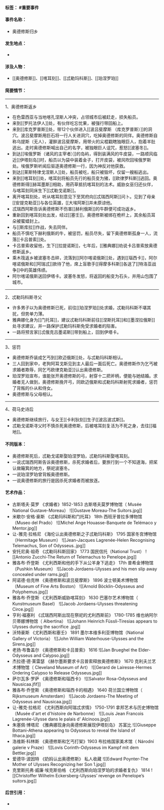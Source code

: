 #### 标签： #重要事件
#### 事件名称：
- 奥德修斯归乡
#### 发生地点：
- 
#### 涉及人物：
- [[奥德修斯]]、[[喀耳刻]]、[[忒勒玛科斯]]、[[珀涅罗珀]]
#### 简要情节：
- - -
1、奥德修斯返乡
- 在色雷西亚与当地喀孔涅斯人冲突，占领城市后被赶走，损失船员。
- 来到[[罗托法伊人]]处，有伙伴吃忘忧果，被强行带回船上。
- 来到[[库克罗普斯]]处，带12个伙伴进入[[波吕斐摩斯 （库克罗普斯）]]的洞穴。波吕斐摩斯用巨石将一行人关进洞穴，吃掉奥德修斯的同伴。奥德修斯自称乌提斯（无人），灌醉波吕斐摩斯，用带火的尖棍戳瞎独眼巨人，抱着羊肚逃出。走时奥德修斯喊出自己的名字，被独眼巨人诅咒，惹怒[[波塞冬]]。
- 到达[[埃俄罗斯（诸风的主宰者）]]的岛屿，得到装满风的牛皮袋，一路顺风临近[[伊塔刻岛]]时，船员以为袋中装着金子，打开皮袋，被风吹回埃俄罗斯处。埃俄罗斯听闻后驱逐奥德修斯一行，因为神反对他获救。
- 到达[[莱斯特律戈涅斯人]]处，船员被吃，船只被毁坏，仅留一艘船逃出。
- 来到[[喀耳刻]]处，喀耳刻将船员先行的船员变为猪，[[欧律罗科斯]]逃回。奥德修斯得[[赫耳墨斯]]相助，用药草抵抗喀耳刻的法术。威胁女巫归还伙伴，与喀耳刻同床生下[[忒勒戈诺斯]]。
- 离开喀耳刻处，听从喀耳刻意见下至冥府向[[忒瑞西阿斯]]问卜。见到了母亲[[安提克勒亚]]与各位英雄，[[大埃阿斯]]并未原谅他。
- 忒瑞西阿斯告诉奥德修斯不伤害[[赫利俄斯]]的牛群便可成功返乡。
- 重新回到喀耳刻处出发，经过[[塞壬]]，奥德修斯被绑在桅杆上，其余船员耳朵被蜜蜡封上。
- 与[[斯库拉]]作战，失去同伴。
- 船员不慎吃下赫利俄斯的牛，被惩罚，船员尽失，留下奥德修斯孤身一人，流落[[卡吕普索]]处。
- 卡吕普索收留他，生下[[拉提诺斯]]，七年后，[[雅典娜]]劝说卡吕普索放奥德修斯返乡。
- 乘木筏返乡被波塞冬击碎，流落到[[阿尔喀诺俄斯]]处，遇到[[瑙西卡]]，阿尔喀诺俄斯和[[阿瑞忒]]款待了他，席上盲歌手[[得摩多科斯]]各送了[[特洛亚战争]]中的英雄伟绩。
- 阿尔喀诺俄斯送回伊塔卡。波塞冬发怒，将返回的船变为石头，并用山包围了城市。
- - -
2、忒勒玛科斯寻父
- 许多男子以为奥德修斯已死，前往[[珀涅罗珀]]处求婚，忒勒玛科斯不堪其扰，但势单力薄。
- 雅典娜化身为[[门托耳]]，建议忒勒玛科斯前往[[涅斯托耳]]和[[墨涅拉俄斯]]处寻求建议，并一路保护忒勒玛科斯免受求婚者的陷害。
- 一路将预言家[[忒俄克吕墨诺斯]]带到船上，回到伊塔卡。
- - -
3、惩罚
- 奥德修斯乔装成乞丐到[[欧迈俄斯]]处，与忒勒玛科斯相认。
- 三人回到家中，老狗阿耳戈斯见到主人最后一面后死亡。奥德修斯作为乞丐被求婚者欺辱，同乞丐欧律克勒亚]]认出奥德修斯。
- 珀涅罗珀宣布，谁能张开奥德修斯的弓，射穿十二把斧柄，便能与她结婚。求婚者无人做到，奥德修斯挽开弓，同欧迈俄斯和忒勒玛科斯射死求婚者，惩罚了背叛的仆从和侍女。
- 奥德修斯与父母相认。
- - -
4、荷马史诗后
- 奥德修斯继续旅行，与女王[[卡利狄刻]]生子[[波吕波忒斯]]。
- 忒勒戈诺斯寻父时不慎杀死奥德修斯，后被喀耳刻复活为不死之身，去往[[福地]]。
#### 不同版本：
- 奥德修斯死后，忒勒戈诺斯娶珀涅罗珀，忒勒玛科斯娶喀耳刻。
- 一说忒瑞西阿斯告诉奥德修斯，杀死求婚者后，要旅行到一个不知道海，把桨认做簸箕的地方，祭祀波塞冬。
- 一说珀涅罗珀曾背叛奥德修斯。
- 一说奥德修斯的旅行是因杀死求婚者而被放逐。
#### 艺术作品：
- 古斯塔夫·莫罗 《求婚者》1852-1853 古斯塔夫莫罗博物馆（ Musée National Gustave-Moreau）
![[Gustave Moreau-The Suitors.jpg]]
- 米歇尔·安格·豪斯 《忒勒玛科斯和门托耳》 18th 西班牙普拉多博物馆（Museo del Prado）
![[Michel Ange Houasse-Banquete de Telémaco y Mentor.jpg]]
- 让-雅克·拉格尼 《海伦认出奥德修斯之子忒勒玛科斯》 1795 国家冬宫博物馆（Hermitage Museum）
![[Jean-Jacques Lagrenée-Helen Recognising Telemachus, Son of Odysseus..jpg]]
- 安托尼奥·祖奇 《忒勒玛科斯回家》 1773 国民信托（National Trust）
![[Antonio Zucchi-The Return of Telemachus to Penelope.jpg]]
- 雅各布·乔登斯 《尤利西斯和他的手下从公羊身下逃走》 17th 普希金博物馆（Pushkin Museum）
![[Jacob Jordaens-Ulysses and his men slip away concealed under rams.jpg]]
- 阿诺德·伯克林 《奥德修斯和波吕斐摩斯》 1896 波士顿美术博物馆（Museum of Fine Arts Boston）
![[Arnold Böcklin-Odysseus and Polyphemus.jpg]]
- 雅各布·乔登斯 《尤利西斯威胁喀耳刻》 1630 巴塞尔艺术博物馆（ Kunstmuseum Basel）
![[Jacob Jordaens-Ulysses threatening Circe.jpg]]
- 亨利·福塞利 《忒瑞西阿斯出现在祭祀的尤利西斯前》 1780-1785 维也纳阿尔贝蒂娜博物馆（ Albertina）
![[Johann Heinrich Füssli-Tiresias appears to Ulysses during the sacrifice .jpg]]
- 沃特豪斯 《尤利西斯和塞壬》 1891 墨尔本维多利亚博物馆（National Gallery of Victoria）
![[John William Waterhouse-Ulysses and the Sirens.jpg]]
- 老扬·布鲁盖尔 《奥德修斯和卡吕普索》 1616 
![[Jan Brueghel the Elder-Odysseus and Calypso.jpg]]
- 杰拉德·德·莱雷瑟 《赫尔墨斯要求卡吕普索释放奥德修斯》 1670 克利夫兰艺术博物馆（ Cleveland Museum of Art）
![[Gerard de Lairesse-Hermes Ordering Calypso to Release Odysseus.jpg]]
- 萨尔瓦多·罗萨 《奥德修斯和瑙西卡》 
![[Salvator Rosa-Odysseus and Nausicaa.jfif]]
- 雅各布·乔登斯 《奥德修斯和瑙西卡的相遇》 1640 荷兰国立博物馆（ Rijksmuseum Amsterdam）
![[Jacob Jordaens-The Meeting of Odysseus and Nausicaa.jpg]]
- 让-雅克·拉格尼 《尤利西斯向阿瑞忒求情》 1750-1791 拿邦艺术与历史博物馆（Musée d'art et d'histoire de Narbonne）
![[Louis Jean Francois Lagrenée-Ulysse dans le palais d' Alcinoos.jpg]]
- 朱塞佩·博塔尼 《雅典娜现身向奥德修斯展现伊塔刻岛》 苏富比
![[Giuseppe Bottani-Athena appearing to Odysseus to reveal the Island of Ithaca.jpg]]
- 洛维斯·科林斯 《奥德修斯和乞丐打架》1903 布拉格国家美术馆（ Národní galerie v Praze）
![[Lovis Corinth-Odysseus im Kampf mit dem Bettler.jpg]]
- 爱德华·波因特 《奶妈认出奥德修斯》 私人收藏
![[Edward Poynter-The Mother of Ulysses Recognizing her Son 1.jpg]]
- 克里斯托弗·威廉·埃克斯伯格 《尤利西斯向珀涅罗珀的求婚者复仇》 1814 
![[Christoffer Wilhelm Eckersberg-Ulysses’ revenge on Penelope’s suitors.jpg]]
#### 后世引用：
- 
